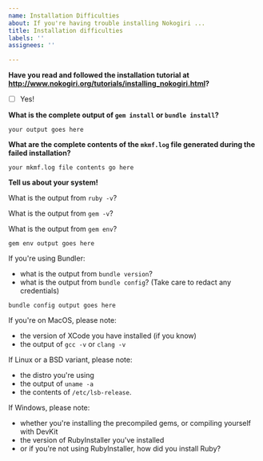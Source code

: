 ```yaml
---
name: Installation Difficulties
about: If you're having trouble installing Nokogiri ...
title: Installation difficulties
labels: ''
assignees: ''

---
```


**Have you read and followed the installation tutorial at http://www.nokogiri.org/tutorials/installing_nokogiri.html?**

- [ ] Yes!


**What is the complete output of `gem install` or `bundle install`?**

<!-- Please make sure to escape the file contents with triple-backticks. -->

```
your output goes here
```


**What are the complete contents of the `mkmf.log` file generated during the failed installation?**

<!-- Please make sure to escape the file contents with triple-backticks. -->

```
your mkmf.log file contents go here
```


**Tell us about your system!**

What is the output from `ruby -v`?

What is the output from `gem -v`?

What is the output from `gem env`?

```
gem env output goes here
```


If you're using Bundler:
- what is the output from `bundle version`?
- what is the output from `bundle config`? (Take care to redact any credentials)

```
bundle config output goes here
```

If you're on MacOS, please note:
- the version of XCode you have installed (if you know)
- the output of `gcc -v` or `clang -v`

If Linux or a BSD variant, please note:
- the distro you're using
- the output of `uname -a`
- the contents of `/etc/lsb-release`.

If Windows, please note:
- whether you're installing the precompiled gems, or compiling yourself with DevKit
- the version of RubyInstaller you've installed
- or if you're not using RubyInstaller, how did you install Ruby?
